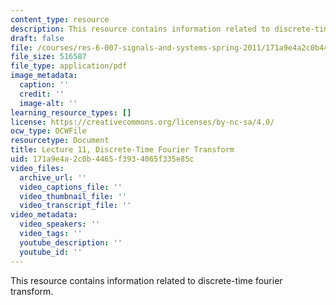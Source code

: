 ```yaml
---
content_type: resource
description: This resource contains information related to discrete-time fourier transform.
draft: false
file: /courses/res-6-007-signals-and-systems-spring-2011/171a9e4a2c0b4465f3934065f335e85c_MITRES_6_007S11_lec11.pdf
file_size: 516587
file_type: application/pdf
image_metadata:
  caption: ''
  credit: ''
  image-alt: ''
learning_resource_types: []
license: https://creativecommons.org/licenses/by-nc-sa/4.0/
ocw_type: OCWFile
resourcetype: Document
title: Lecture 11, Discrete-Time Fourier Transform
uid: 171a9e4a-2c0b-4465-f393-4065f335e85c
video_files:
  archive_url: ''
  video_captions_file: ''
  video_thumbnail_file: ''
  video_transcript_file: ''
video_metadata:
  video_speakers: ''
  video_tags: ''
  youtube_description: ''
  youtube_id: ''
---
```

This resource contains information related to discrete-time fourier transform.